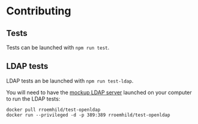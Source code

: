 # Contributing

## Tests

Tests can be launched with `npm run test`.

## LDAP tests

LDAP tests an be launched with `npm run test-ldap`.

You will need to have the [mockup LDAP server](https://github.com/rroemhild/docker-test-openldap) launched on your computer to run the LDAP tests:

```
docker pull rroemhild/test-openldap
docker run --privileged -d -p 389:389 rroemhild/test-openldap
```

